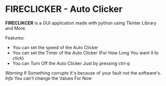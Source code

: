 # FIRECLICKER - Auto Clicker

**FIRECLIKCER** is a GUI application made with python using Tkinter Library and More.

Features:
 - You can set the speed of the Auto Clicker
 - You can set the Timer of the Auto Clicker (For How Long You want it to click)
 - You can Turn Off the Auto Clicker Just by pressing ctrl-q


*Warning* If Something corrupts It's because of your fault not the software's. 
*Info* You can't change the Values For Now



